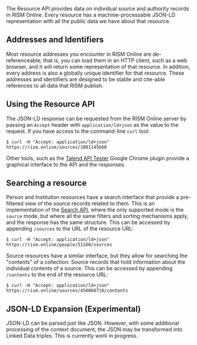 The Resource API provides data on individual source and authority records in RISM Online. Every resource has
a machine-processable JSON-LD representation with all the public data we have about that resource.

## Addresses and Identifiers

Most resource addresses you encounter in RISM Online are de-referenceable; that is, you can load them in an HTTP client,
such as a web browser, and it will return some representation of that resource. In addition, every address is also a
globally unique identifier for that resource. These addresses and identifiers are designed to be stable and cite-able 
references to all data that RISM publish.

## Using the Resource API

The JSON-LD response can be requested from the RISM Online server by passing an `Accept` header with 
`application/ld+json` as the value to the request. If you have access to the command-line `curl` tool:

```shell
$ curl -H "Accept: application/ld+json" https://rism.online/sources/1001145660
```


Other tools, such as the [Talend API Tester](https://chrome.google.com/webstore/detail/talend-api-tester-free-ed/aejoelaoggembcahagimdiliamlcdmfm?hl=en) 
Google Chrome plugin provide a graphical interface to the API and the responses.

## Searching a resource

Person and Institution resources have a search interface that provide a pre-filtered view of the source records
related to them. This is an implementation of the [Search API](search-api.md), where the only supported mode is the
`source` mode, but where all the same filters and sorting mechanisms apply, and the response has the same structure.
This can be accessed by appending `/sources` to the URL of the resource URL:

```shell
$ curl -H "Accept: application/ld+json" https://rism.online/people/51160/sources
```

Source resources have a similar interface, but they allow for searching the "contents" of a collection: Source records
that hold information about the individual contents of a source. This can be accessed by appending `/contents` to the
end of the resource URL:

```shell
$ curl -H "Accept: application/ld+json" https://rism.online/sources/450060716/contents
```

## JSON-LD Expansion (Experimental)

JSON-LD can be parsed just like JSON. However, with some additional processing of the context document, the JSON may be
transformed into Linked Data triples. This is currently work in progress.
